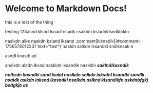 # Welcome to Markdown Docs!

this is a test of the thing

testing 123asnd klsnd lsnadl nsadk nsakldn ksladnklsndklnkln

naslkdn alks naskdn ksland lksand :comment[klsnadlk]{#comment-1756578012237 text="test"} nasldn salkdn lksandkl sndlknsak n

asndl knasdl ad

anslkdn alsdn lksad
naskldn lksandlk naskldn ***saklndlkasndlk***

***nalksdn kasndkl sand lsakd naslkdn salkdn laksdnl ksandkl sandlk nsaldk aslkdn laksnd lkasndkl nsalkdn aslknd klsandlkfn askdnbfgkj bsdgkjb as***